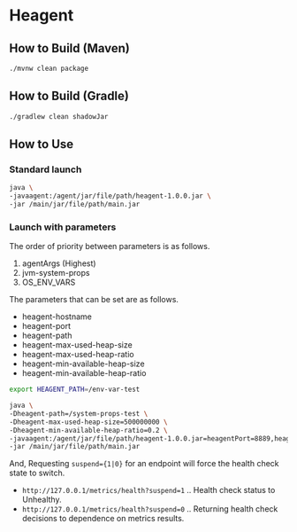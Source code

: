 # Heagent

## How to Build (Maven)
```bash
./mvnw clean package
```

## How to Build (Gradle)
```bash
./gradlew clean shadowJar
```

## How to Use
### Standard launch
```bash
java \
-javaagent:/agent/jar/file/path/heagent-1.0.0.jar \
-jar /main/jar/file/path/main.jar
```

### Launch with parameters

The order of priority between parameters is as follows.
1. agentArgs (Highest)
2. jvm-system-props
3. OS_ENV_VARS

The parameters that can be set are as follows.
* heagent-hostname
* heagent-port
* heagent-path
* heagent-max-used-heap-size
* heagent-max-used-heap-ratio
* heagent-min-available-heap-size
* heagent-min-available-heap-ratio

```bash
export HEAGENT_PATH=/env-var-test

java \
-Dheagent-path=/system-props-test \
-Dheagent-max-used-heap-size=500000000 \
-Dheagent-min-available-heap-ratio=0.2 \
-javaagent:/agent/jar/file/path/heagent-1.0.0.jar=heagentPort=8889,heagentPath=/metrics/health \
-jar /main/jar/file/path/main.jar
```

And, Requesting `suspend={1|0}` for an endpoint will force the health check state to switch.

* `http://127.0.0.1/metrics/health?suspend=1` .. Health check status to Unhealthy.
* `http://127.0.0.1/metrics/health?suspend=0` .. Returning health check decisions to dependence on metrics results.
